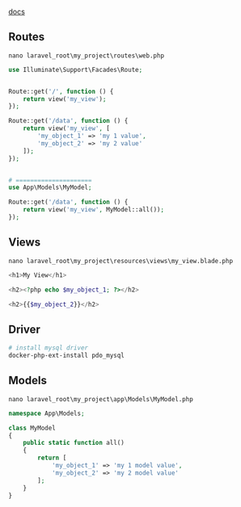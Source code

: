 [docs](https://laravel.com/docs/9.x/routing)


## Routes
`nano laravel_root\my_project\routes\web.php`
```php
use Illuminate\Support\Facades\Route;


Route::get('/', function () {
    return view('my_view');
});

Route::get('/data', function () {
    return view('my_view', [
        'my_object_1' => 'my 1 value',
        'my_object_2' => 'my 2 value'
    ]);
});


# =====================
use App\Models\MyModel;

Route::get('/data', function () {
    return view('my_view', MyModel::all());
});
```


## Views
`nano laravel_root\my_project\resources\views\my_view.blade.php`
```php
<h1>My View</h1>

<h2><?php echo $my_object_1; ?></h2>

<h2>{{$my_object_2}}</h2>
```


## Driver
```bash
# install mysql driver
docker-php-ext-install pdo_mysql
```


## Models
`nano laravel_root\my_project\app\Models\MyModel.php`
```php
namespace App\Models;

class MyModel
{
    public static function all()
    {
        return [
            'my_object_1' => 'my 1 model value',
            'my_object_2' => 'my 2 model value'
        ];
    }
}
```

